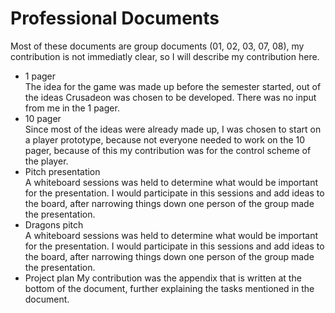 # Professional Documents
Most of these documents are group documents (01, 02, 03, 07, 08), my contribution is not immediatly clear, so I will describe my contribution here.

 - 1 pager  
The idea for the game was made up before the semester started, out of the ideas Crusadeon was chosen to be developed. There was no input from me in the 1 pager.
 - 10 pager  
Since most of the ideas were already made up, I was chosen to start on a player prototype, because not everyone needed to work on the 10 pager, because of this my contribution was for the control scheme of the player.
 - Pitch presentation  
A whiteboard sessions was held to determine what would be important for the presentation. I would participate in this sessions and add ideas to the board, after narrowing things down one person of the group made the presentation.
 - Dragons pitch  
A whiteboard sessions was held to determine what would be important for the presentation. I would participate in this sessions and add ideas to the board, after narrowing things down one person of the group made the presentation.
- Project plan
My contribution was the appendix that is written at the bottom of the document, further explaining the tasks mentioned in the document.
